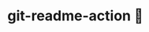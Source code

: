 # git-readme-action 🔄
<!-- 
![GitHub Stars](https://img.shields.io/github/stars/KanishkChhajed/git-readme-action?style=flat-square)
![Last Updated](https://img.shields.io/github/last-commit/KanishkChhajed/git-readme-action/main?label=Last%20Update&style=flat-square)

## 📊 Repo Stats
- **Stars**: 0
- **Forks**: 0
- **Open Issues**: 

## 🚀 Latest Commits

- [`8f3972c`](https://github.com/KanishkChhajed/git-readme-action/commit/8f3972c33f8b57bb3c74faeaaaf4aba7c5bcd42e) Merge branch &#39;main&#39; of https://github.com/KanishkChhajed/git-readme-action (by **KanishkChhajed**)

- [`e49f4bf`](https://github.com/KanishkChhajed/git-readme-action/commit/e49f4bfa59225314e85fd283862843299439fb30) Modify icon in metadata (by **KanishkChhajed**)

- [`600c5a7`](https://github.com/KanishkChhajed/git-readme-action/commit/600c5a7be9492103b5a4976d0b9e4017474925b9) 📚 Auto-update README (by **github-actions**)

- [`88fb2a5`](https://github.com/KanishkChhajed/git-readme-action/commit/88fb2a528f449055cb9d2de0ea593ae70760271e) Modify metadata main (by **KanishkChhajed**)

- [`7419270`](https://github.com/KanishkChhajed/git-readme-action/commit/7419270aa8d1d549d5456975ec26d3e491ba3165) Modify metadata main (by **KanishkChhajed**)


---
*📌 Auto-generated by [GitHub Actions](.github/workflows/update_readme.yml)* -->